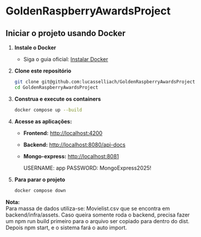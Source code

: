 # GoldenRaspberryAwardsProject

## Iniciar o projeto usando Docker

1. **Instale o Docker**
   - Siga o guia oficial: [Instalar Docker](https://docs.docker.com/engine/install/ubuntu/)

2. **Clone este repositório**
   ```sh
   git clone git@github.com:lucasselliach/GoldenRaspberryAwardsProject.git
   cd GoldenRaspberryAwardsProject
   ```

3. **Construa e execute os containers**
   ```sh
   docker compose up --build
   ```

4. **Acesse as aplicações:**
   - **Frontend:** [http://localhost:4200](http://localhost:4200)
   - **Backend:** [http://localhost:8080/api-docs](http://localhost:8080/api-docs)
   - **Mongo-express:** [http://localhost:8081](http://localhost:8081)

      USERNAME: app
      PASSWORD: MongoExpress2025!

5. **Para parar o projeto**
   ```sh
   docker compose down
   ```

**Nota:**  
Para massa de dados utiliza-se: Movielist.csv que se encontra em backend/infra/assets. Caso queira somente roda o backend, precisa fazer um npm run build primeiro para o arquivo ser copiado para dentro do dist. Depois npm start, e o sistema fará o auto import. 